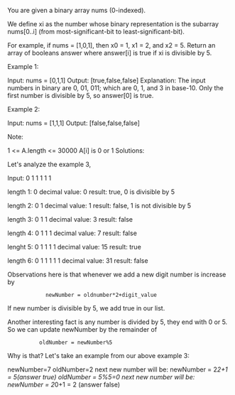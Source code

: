 You are given a binary array nums (0-indexed).

We define xi as the number whose binary representation is the subarray nums[0..i] (from most-significant-bit to least-significant-bit).

For example, if nums = [1,0,1], then x0 = 1, x1 = 2, and x2 = 5.
Return an array of booleans answer where answer[i] is true if xi is divisible by 5.

Example 1:

Input: nums = [0,1,1]
Output: [true,false,false]
Explanation: The input numbers in binary are 0, 01, 011; which are 0, 1, and 3 in base-10.
Only the first number is divisible by 5, so answer[0] is true.

Example 2:

Input: nums = [1,1,1]
Output: [false,false,false]

Note:

1 <= A.length <= 30000
A[i] is 0 or 1
Solutions:

Let's analyze the example 3,

Input: 0 1 1 1 1 1

length 1: 0 decimal value: 0 result: true, 0 is divisible by 5

length 2: 0 1 decimal value: 1 result: false, 1 is not divisible by 5

length 3: 0 1 1 decimal value: 3 result: false

length 4: 0 1 1 1 decimal value: 7 result: false

lenght 5: 0 1 1 1 1 decimal value: 15 result: true

length 6: 0 1 1 1 1 1 decimal value: 31 result: false

Observations here is that whenever we add a new digit number is increase by

                newNumber = oldnumber*2+digit_value
                
If new number is divisible by 5, we add true in our list.

Another interesting fact is any number is divided by 5, they end with 0 or 5. So we can update newNumber by the remainder of

              oldNumber = newNumber%5
              
Why is that? Let's take an example from our above example 3:

newNumber=7
oldNumber=2
next new number will be: 
newNumber = 2*2+1 = 5(answer true)
oldNumber = 5%5=0
next new number will be: 
newNumber = 2*0+1 = 2 (answer false)
